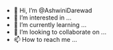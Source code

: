 - 👋 Hi, I’m @AshwiniDarewad
- 👀 I’m interested in ...
- 🌱 I’m currently learning ...
- 💞️ I’m looking to collaborate on ...
- 📫 How to reach me ...

<!---
AshwiniDarewad/AshwiniDarewad is a ✨ special ✨ repository because its `README.md` (this file) appears on your GitHub profile.
You can click the Preview link to take a look at your changes.
--->
